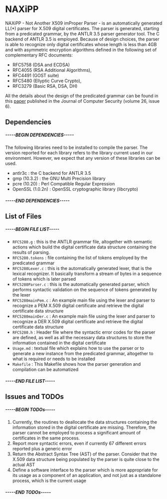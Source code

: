 # NAXiPP
NAXiPP - Not Another X509 imProper Parser - is an automatically generated 
LL(*) parser for X.509 digital certificates. The parser is generated, 
starting from a predicated grammar, by the ANTLR 3.5 parser generator tool. 
The C backend of ANTLR 3.5 is employed. Because of design choices, the 
parser is able to recognize only digital certificates whose length is less 
than 4GB and with asymmetric encryption algorithms defined in the following 
set of complementary RFC documents:

 * RFC5758 (DSA and ECDSA)
 * RFC4055 (RSA Additional Algorithms),
 * RFC4491 (GOST suite)
 * RFC5480 (Ellyptic Curve Crypto), 
 * RFC3279 (Basic RSA, DSA, DH)  

All the details about the design of the predicated grammar can be found in
this [paper](http://dx.doi.org/10.3233/JCS-171110) published in the Journal of Computer Security (volume 26, issue 6).

## Dependencies
##### -----BEGIN DEPENDENCIES-----
The following libraries need to be installed to compile the parser. The
version reported for each library refers to the library current used in
our environment. However, we expect that any version of these libraries
can be used.
 * antlr3c : the C backend for ANTLR 3.5
 * gmp (10.3.2) : the GNU Multi Precision library
 * pcre (10.20) : Perl Compatible Regular Expression
 * OpenSSL (1.0.2n) : OpenSSL cryptographic library (libcrypto) 
##### -----END DEPENDENCIES-----

## List of Files
##### -----BEGIN FILE LIST-----
 * `RFC5280.g` : this is the ANTLR grammar file, altogether with semantic
    actions which build the digital certificate data structure containing 
    the results of parsing.
 * `RFC5280.tokens` : file containing the list of tokens employed by the
    predicated grammar
 * `RFC5280Lexer.c` : this is the automatically generated lexer, that is
    the lexical recognizer. It basically transform a stream of bytes in
    a sequence of tokens which is later parsed
 * `RFC5280Parser.c` : this is the automatically generated parser, which
    performs syntactic validation on the sequence of tokens generated 
    by the lexer
 * `RFC5280mainPem.c` : An example main file using the lexer and parser 
    to recognize a PEM X.509 digital certificate and retrieve the digital
    certificate data structure
 * `RFC5280mainDer.c` : An example main file using the lexer and parser 
    to recognize a DER X.509 digital certificate and retrieve the digital
    certificate data structure
 * `RFC5280.h` : Header file where the syntactic error codes for the 
    parser are defined, as well as all the necessary data structures to
    store the information contained in the digital certificate
 * `Usage.md` : textual file which explains how to use the parser or to
    generate a new instance from the predicated grammar, altogether to 
    what is required or needs to be installed
 * `Makefile` : This Makefile shows how the parser generation and compilation
    can be automatized
##### -----END FILE LIST-----

## Issues and TODOs

##### -----BEGIN TODOs-----
 1. Currently, the routines to deallocate the data structures containing
    the information stored in the digital certificate are missing.
    Therefore, the parser cannot be employed to process a significant
    amount of certificates in the same process.
 1. Report more syntactic errors, even if currently 67 different errors
    reported plus a generic error
 1. Return the Abstract Syntax Tree (AST) of the parser. Consider that the 
    X.509 data structure being populated by the parser is quite close to 
    the actual AST
 1. Define a software interface to the parser which is more appropriate
    for its usage as a component of an application, and not just as a
    standalone process, which is the current usage
##### -----END TODOs-----
